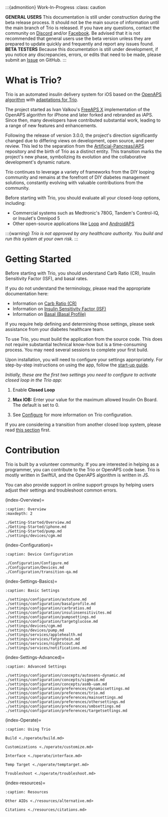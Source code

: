 :::{admonition} Work-In-Progress
:class: caution

**GENERAL USERS** This documentation is still under construction during the beta release process. It should not be the main source of information until the main branch of Trio is released. If you have any questions, contact the community on [Discord](https://discord.gg/fCY5svg4) and/or [Facebook](https://www.facebook.com/groups/1351938092206709). Be advised that it is not recommended that general users use the beta version unless they are prepared to update quickly and frequently and report any issues found.
**BETA TESTERS** Because this documentation is still under development, if you notice any discrepancies, errors, or edits that need to be made, please submit an [Issue](https://github.com/nightscout/trio-docs/issues/new/choose) on GitHub.
:::

# What is Trio?
Trio is an automated insulin delivery system for iOS based on the [OpenAPS algorithm](https://github.com/OpenAPS/oref0) with [adaptations for Trio](https://github.com/nightscout/trio-oref).

The project started as Ivan Valkou's [FreeAPS X](https://github.com/ivalkou/freeaps) implementation of the OpenAPS algorithm for iPhone and later forked and rebranded as iAPS.
Since then, many developers have contributed substantial work, leading to a range of new features and enhancements.

Following the release of version 3.0.0, the project's direction significantly changed due to differing views on development, open source, and peer review. This led to the separation from the [Artificial-Pancreas/iAPS](https://github.com/Artificial-Pancreas/iAPS) repository and the birth of Trio as a distinct entity. This transition marks the project's new phase, symbolizing its evolution and the collaborative development's dynamic nature.

Trio continues to leverage a variety of frameworks from the DIY looping community and remains at the forefront of DIY diabetes management solutions, constantly evolving with valuable contributions from the community.

Before starting with Trio, you should evaluate all your closed-loop options, including:

* Commercial systems such as Medtronic's 780G, Tandem's Control-IQ, or Insulet's Omnipod 5
* Other open-source applications like [Loop](https://loopkit.github.io/loopdocs/) and [AndroidAPS](https://androidaps.readthedocs.io/)

:::{warning}
_Trio is not approved by any healthcare authority. You build and run this system at your own risk._
:::

# Getting Started
Before starting with Trio, you should understand Carb Ratio (CR), Insulin Sensitivity Factor (ISF), and basal rates.

If you do not understand the terminology, please read the appropriate documentation here:

- Information on [Carb Ratio (CR)](/settings/configuration/carbratios.md#insulin-carbohydrate-ratio)
- Information on [Insulin Sensitivity Factor (ISF)](/settings/configuration/insulinsensitivities.md#insulin-sensitivity-factor)
- Information on [Basal (Basal Profile)](/settings/configuration/basalprofile.md#basal-profile)


If you require help defining and determining those settings, please seek assistance from your diabetes healthcare team.

To use Trio, you must build the application from the source code. This does not require substantial technical know-how but is a time-consuming process. You may need several sessions to complete your first build.

Upon installation, you will need to configure your settings appropriately. For step-by-step instructions on using the app, follow the [start-up guide](http://diy-trio.org/start-up-guide).

_Initially, these are the first two settings you need to configure to activate closed loop in the Trio app:_

1. Enable **Closed Loop**

2. **Max IOB:** Enter your value for the maximum allowed Insulin On Board. The default is set to 0.
3. See [Configure](/docs/EN/Configuration/Configure.md#device-configuration) for more information on Trio configuration.

If you are considering a transition from another closed loop system, please read [this section](/docs/EN/Configuration/transition-qa.md) first.

# Contribution
Trio is built by a volunteer community. If you are interested in helping as a programmer, you can contribute to the Trio or OpenAPS code base. Trio is mostly written in SwiftUI, and the OpenAPS algorithm is written in JS.

You can also provide support in online support groups by helping users adjust their settings and troubleshoot common errors.


(index-Overview)=

```{toctree}
:caption: Overview
:maxdepth: 2

./Getting-Started/Overview.md
./Getting-Started/iphone.md
./Getting-Started/pump.md
./settings/devices/cgm.md

```
<!---

(index-Analyze)=

```{toctree}
:caption: Analyze

./Analyze/EvaluateBasal.md
./Analyze/EvaluateCR.md

```
--->
(index-Configuration)=

```{toctree}
:caption: Device Configuration

./Configuration/Configure.md
./Configuration/Devices.md
./Configuration/transition-qa.md

```
(index-Settings-Basics)=

```{toctree}
:caption: Basic Settings

./settings/configuration/autotune.md
./settings/configuration/basalprofile.md
./settings/configuration/carbratios.md
./settings/configuration/insulinsensitivites.md
./settings/configuration/pumpsettings.md
./settings/configuration/targetglucose.md
./settings/devices/cgm.md
./settings/devices/pump.md
./settings/services/applehealth.md
./settings/services/fatprotein.md
./settings/services/nightscout.md
./settings/services/notifications.md

```

(index-Settings-Advanced)=

```{toctree}
:caption: Advanced Settings

./settings/configuration/concepts/autosens-dynamic.md
./settings/configuration/concepts/sigmoid.md
./settings/configuration/concepts/asmb-uam.md
./settings/configuration/preferences/dynamicsettings.md
./settings/configuration/preferences/trio.md
./settings/configuration/preferences/mainsettings.md
./settings/configuration/preferences/othersettings.md
./settings/configuration/preferences/smbsettings.md
./settings/configuration/preferences/targetsettings.md

```

(index-Operate)=

```{toctree}
:caption: Using Trio

Build <./operate/build.md>

Customizations <./operate/customize.md>

Interface <./operate/interface.md>

Temp Target <./operate/temptarget.md>

Troubleshoot <./operate/troubleshoot.md>

```


(index-resources)=

```{toctree}
:caption: Resources

Other AIDs <./resources/alternative.md>

Citations <./resources/citations.md>

```

